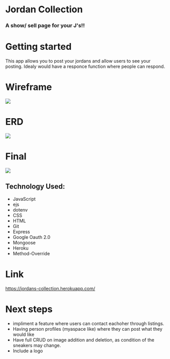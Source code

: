 # Jordan Collection
### A show/ sell page for your J's!!

# Getting started

This app allows you to post your jordans and allow users to see your posting. Idealy would have a responce function where people can respond.

# Wireframe
![](https://trello.com/1/cards/61855466df5bfb62eb945635/attachments/61855466df5bfb62eb945640/previews/61855466df5bfb62eb94568d/download/wireframe.png)

# ERD
![](https://trello.com/1/cards/6185545d04fd6f1a40bd6fa3/attachments/6185545d04fd6f1a40bd6fb0/previews/6185545f04fd6f1a40bd700c/download/ERD.png)

# Final
![](https://i.ibb.co/t4fPsgG/project.png)

## Technology Used:
- JavaScript
- ejs
- dotenv
- CSS
- HTML
- Git
- Express
- Google Oauth 2.0
- Mongoose
- Heroku
- Method-Override

# Link
https://jordans-collection.herokuapp.com/

# Next steps
- impliment a feature where users can contact eachoher through listings.
- Having person profiles (myaspace like) where they can post what they would like
- Have full CRUD on image addition and deletion, as condition of the sneakers may change.
- Include a logo